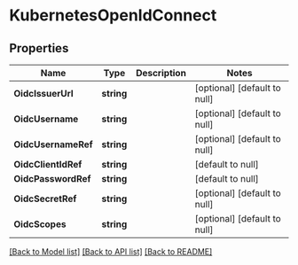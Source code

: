 # KubernetesOpenIdConnect

## Properties
Name | Type | Description | Notes
------------ | ------------- | ------------- | -------------
**OidcIssuerUrl** | **string** |  | [optional] [default to null]
**OidcUsername** | **string** |  | [optional] [default to null]
**OidcUsernameRef** | **string** |  | [optional] [default to null]
**OidcClientIdRef** | **string** |  | [default to null]
**OidcPasswordRef** | **string** |  | [default to null]
**OidcSecretRef** | **string** |  | [optional] [default to null]
**OidcScopes** | **string** |  | [optional] [default to null]

[[Back to Model list]](../README.md#documentation-for-models) [[Back to API list]](../README.md#documentation-for-api-endpoints) [[Back to README]](../README.md)

